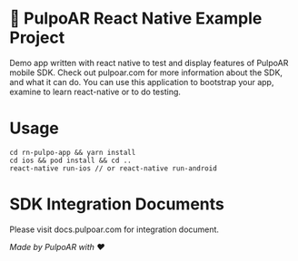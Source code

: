 # 🚀 PulpoAR React Native Example Project
Demo app written with react native to test and display features of PulpoAR mobile SDK. Check out pulpoar.com for more information about the SDK, and what it can do. You can use this application to bootstrap your app, examine to learn react-native or to do testing.

# Usage
````
cd rn-pulpo-app && yarn install
cd ios && pod install && cd ..
react-native run-ios // or react-native run-android
````

# SDK Integration Documents
Please visit docs.pulpoar.com for integration document. 


_Made by PulpoAR with ❤️_